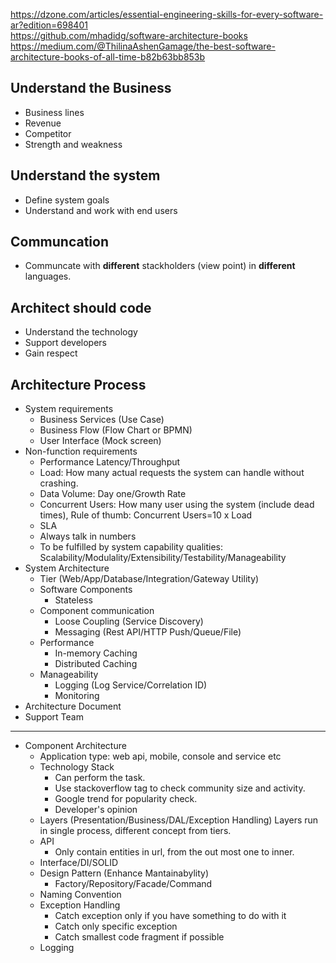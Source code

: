 https://dzone.com/articles/essential-engineering-skills-for-every-software-ar?edition=698401  
https://github.com/mhadidg/software-architecture-books  
https://medium.com/@ThilinaAshenGamage/the-best-software-architecture-books-of-all-time-b82b63bb853b  

## Understand the Business
- Business lines
- Revenue
- Competitor
- Strength and weakness
  
## Understand the system
- Define system goals
- Understand and work with end users

## Communcation
- Communcate with **different** stackholders (view point) in **different** languages.

## Architect should code
- Understand the technology
- Support developers
- Gain respect

## Architecture Process
- System requirements
  - Business Services (Use Case)
  - Business Flow (Flow Chart or BPMN)
  - User Interface (Mock screen)
- Non-function requirements
  - Performance Latency/Throughput
  - Load: How many actual requests the system can handle without crashing.
  - Data Volume: Day one/Growth Rate
  - Concurrent Users: How many user using the system (include dead times), Rule of thumb: Concurrent Users=10 x Load
  - SLA
  - Always talk in numbers 
  - To be fulfilled by system capability qualities:
    Scalability/Modulality/Extensibility/Testability/Manageability
- System Architecture
  - Tier (Web/App/Database/Integration/Gateway Utility)
  - Software Components
    - Stateless
  - Component communication
    * Loose Coupling (Service Discovery)
    * Messaging (Rest API/HTTP Push/Queue/File)
  - Performance
    * In-memory Caching
    * Distributed Caching
  - Manageability
    * Logging (Log Service/Correlation ID)
    * Monitoring
- Architecture Document
- Support Team

---
- Component Architecture
  - Application type: web api, mobile, console and service etc
  - Technology Stack
    - Can perform the task.
    - Use stackoverflow tag to check community size and activity.
    - Google trend for popularity check.
    - Developer's opinion
  - Layers (Presentation/Business/DAL/Exception Handling)
    Layers run in single process, different concept from tiers.
  - API
    - Only contain entities in url, from the out most one to inner.
  - Interface/DI/SOLID
  - Design Pattern (Enhance Mantainabylity)
    * Factory/Repository/Facade/Command
  - Naming Convention
  - Exception Handling
    * Catch exception only if you have something to do with it
    * Catch only specific exception
    * Catch smallest code fragment if possible
  - Logging
